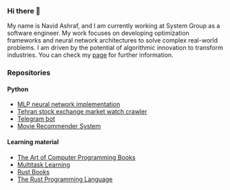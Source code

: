 ### Hi there 👋

<!--
**naweedashraf/naweedashraf** is a ✨ _special_ ✨ repository because its `README.md` (this file) appears on your GitHub profile.

Here are some ideas to get you started:

- 🔭 I’m currently working on ...
- 🌱 I’m currently learning ...
- 👯 I’m looking to collaborate on ...
- 🤔 I’m looking for help with ...
- 💬 Ask me about ...
- 📫 How to reach me: ...
- 😄 Pronouns: ...
- ⚡ Fun fact: ...
-->

My name is Navid Ashraf, and I am currently working at System Group as a software engineer.
My work focuses on developing optimization frameworks and neural network architectures to solve complex real-world problems. I am driven by the potential of algorithmic innovation to transform industries.
You can check my [page](https://naweedashraf.github.io/) for further information.

### Repositories
#### Python
- [MLP neural network implementation](https://github.com/naweedashraf/MLP-neural-network)
- [Tehran stock exchange market watch crawler](https://github.com/naweedashraf/Tehran-exchange-market-crawler)
- [Telegram bot](https://github.com/naweedashraf/Telegram-bot)
- [Movie Recommender System](https://github.com/naweedashraf/movie-recommender-system)

#### Learning material
- [The Art of Computer Programming Books](https://github.com/naweedashraf/The-Art-of-Computer-Programming-Books)
- [Multitask Learning](https://github.com/naweedashraf/Multitask-Learning)
- [Rust Books](https://github.com/naweedashraf/RustBooks)
- [The Rust Programming Language](https://github.com/naweedashraf/The-Rust-Programming-Language)
